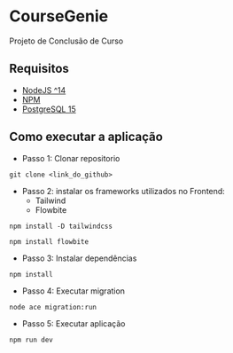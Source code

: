 # CourseGenie
Projeto de Conclusão de Curso

## Requisitos
- [NodeJS ^14](https://nodejs.org/en/download)
- [NPM](https://www.npmjs.com/package/download)
- [PostgreSQL 15](https://www.postgresql.org/download/)

## Como executar a aplicação
- Passo 1: Clonar repositorio
```
git clone <link_do_github>
```

- Passo 2: instalar os frameworks utilizados no Frontend:
    - Tailwind
    - Flowbite
```
npm install -D tailwindcss
```

```
npm install flowbite
```
- Passo 3: Instalar dependências
```
npm install
```
- Passo 4: Executar migration
```
node ace migration:run
```
- Passo 5: Executar aplicação
```
npm run dev
```
